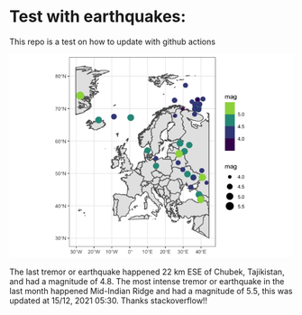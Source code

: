 <!-- README.md is generated from README.Rmd. Please edit that file -->

Test with earthquakes:
======================

This repo is a test on how to update with github actions

![](man/figures/README-unnamed-chunk-2-1.png)

The last tremor or earthquake happened 22 km ESE of Chubek, Tajikistan,
and had a magnitude of 4.8. The most intense tremor or earthquake in the
last month happened Mid-Indian Ridge and had a magnitude of 5.5, this
was updated at 15/12, 2021 05:30. Thanks stackoverflow!!

